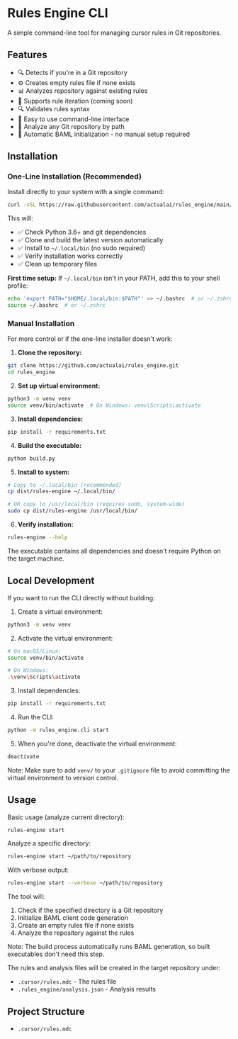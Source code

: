 # Rules Engine CLI

A simple command-line tool for managing cursor rules in Git repositories.

## Features

- 🔍 Detects if you're in a Git repository
- ⚙️ Creates empty rules file if none exists
- 📊 Analyzes repository against existing rules
- 🔄 Supports rule iteration (coming soon)
- 🔍 Validates rules syntax
- 🚀 Easy to use command-line interface
- 📁 Analyze any Git repository by path
- 🔄 Automatic BAML initialization - no manual setup required

## Installation

### One-Line Installation (Recommended)

Install directly to your system with a single command:

```bash
curl -sSL https://raw.githubusercontent.com/actualai/rules_engine/main/install.sh | bash
```

This will:
- ✅ Check Python 3.6+ and git dependencies
- ✅ Clone and build the latest version automatically  
- ✅ Install to `~/.local/bin` (no sudo required)
- ✅ Verify installation works correctly
- ✅ Clean up temporary files

**First time setup:** If `~/.local/bin` isn't in your PATH, add this to your shell profile:
```bash
echo 'export PATH="$HOME/.local/bin:$PATH"' >> ~/.bashrc  # or ~/.zshrc
source ~/.bashrc  # or ~/.zshrc
```

### Manual Installation

For more control or if the one-line installer doesn't work:

1. **Clone the repository:**
```bash
git clone https://github.com/actualai/rules_engine.git
cd rules_engine
```

2. **Set up virtual environment:**
```bash
python3 -m venv venv
source venv/bin/activate  # On Windows: venv\Scripts\activate
```

3. **Install dependencies:**
```bash
pip install -r requirements.txt
```

4. **Build the executable:**
```bash
python build.py
```

5. **Install to system:**
```bash
# Copy to ~/.local/bin (recommended)
cp dist/rules-engine ~/.local/bin/

# OR copy to /usr/local/bin (requires sudo, system-wide)
sudo cp dist/rules-engine /usr/local/bin/
```

6. **Verify installation:**
```bash
rules-engine --help
```

The executable contains all dependencies and doesn't require Python on the target machine.

## Local Development

If you want to run the CLI directly without building:

1. Create a virtual environment:
```bash
python3 -m venv venv
```

2. Activate the virtual environment:
```bash
# On macOS/Linux:
source venv/bin/activate

# On Windows:
.\venv\Scripts\activate
```

3. Install dependencies:
```bash
pip install -r requirements.txt
```

4. Run the CLI:
```bash
python -m rules_engine.cli start
```

5. When you're done, deactivate the virtual environment:
```bash
deactivate
```

Note: Make sure to add `venv/` to your `.gitignore` file to avoid committing the virtual environment to version control.

## Usage

Basic usage (analyze current directory):

```bash
rules-engine start
```

Analyze a specific directory:

```bash
rules-engine start ~/path/to/repository
```

With verbose output:

```bash
rules-engine start --verbose ~/path/to/repository
```

The tool will:
1. Check if the specified directory is a Git repository
2. Initialize BAML client code generation
3. Create an empty rules file if none exists
4. Analyze the repository against the rules

Note: The build process automatically runs BAML generation, so built executables don't need this step.

The rules and analysis files will be created in the target repository under:
- `.cursor/rules.mdc` - The rules file
- `.rules_engine/analysis.json` - Analysis results

## Project Structure

- `.cursor/rules.mdc`